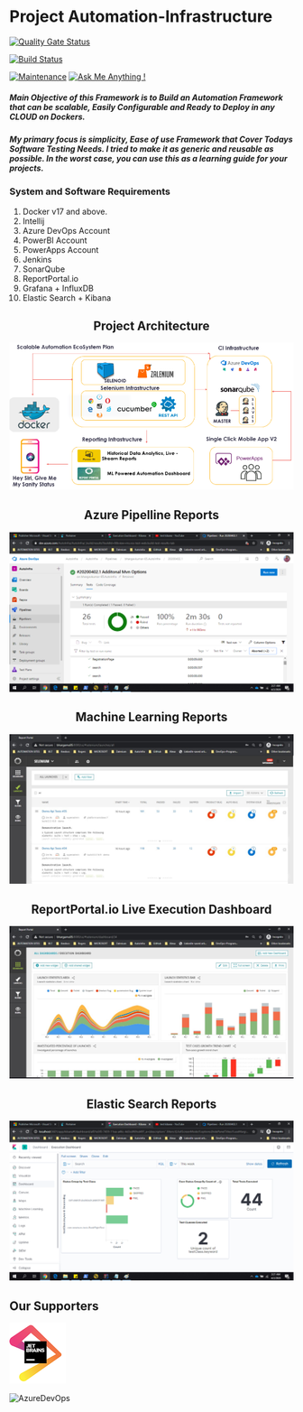 # Project Automation-Infrastructure
[![Quality Gate Status](https://sonarcloud.io/api/project_badges/measure?project=AutoInfra_SeleniumFramework&metric=alert_status)](https://sonarcloud.io/dashboard?id=AutoInfra_SeleniumFramework)

[![Build Status](https://dev.azure.com/AutoInfra/AutoInfra/_apis/build/status/AutoInfra.SeleniumFramework?branchName=master)](https://dev.azure.com/AutoInfra/AutoInfra/_build/latest?definitionId=4&branchName=master)

[![Maintenance](https://img.shields.io/badge/Maintained%3F-yes-green.svg)](https://github.com/bhargavkumar-65/AutoInfra)
[![Ask Me Anything !](https://img.shields.io/badge/Ask%20me-anything-1abc9c.svg)](https://www.linkedin.com/in/bhargavmurari/detail/recent-activity/posts/)
##### Main Objective of this Framework is to Build an Automation Framework that can be scalable, Easily Configurable and Ready to Deploy in any CLOUD on Dockers.


##### My primary focus is simplicity, Ease of use Framework that Cover Todays Software Testing Needs. I tried to make it as generic and reusable as possible. In the worst case, you can use this as a learning guide for your projects.

### System and Software Requirements
1. Docker v17 and above.
2. Intellij
3. Azure DevOps Account
4. PowerBI Account
5. PowerApps Account
6. Jenkins
7. SonarQube
8. ReportPortal.io
9. Grafana + InfluxDB
10. Elastic Search + Kibana

<h2 align="center">Project Architecture</h2>

![Project Architecture](./Documentation/images/EcoSystem.png "AutoInfra Overview")

<h2 align="center">Azure Pipelline Reports</h2>

![Pipeline Image](./Documentation/images/AzurePipeline3.png "Azure Piepline Reports")

<h2 align="center">Machine Learning Reports</h2>

![ML Reports](./Documentation/images/RP1.jpg "ReportPortal.io Reports")

<h2 align="center">ReportPortal.io Live Execution Dashboard</h2>

![ML Dashboard](./Documentation/images/ReportPortalDashboard.png "ReportPortal.io Dashboard Live")

<h2 align="center">Elastic Search Reports</h2>

![Kibana Dashboard](./Documentation/images/Kibana1.png "ElasticSearch Reports")

<h2 align="Left">Our Supporters</h2>

![Alt text](./Documentation/images/jetbrains.png "JET BRAINS")


![AzureDevOps](https://app.powerbi.com/view?r=eyJrIjoiN2VhNWYwODgtMTAyYi00NWIyLTg0ZTMtNTkyODYyODg1NDRhIiwidCI6ImM4ZWNhM2NhLTEyNzYtNDZkNS05ZDlkLWEwZjJhMDI4OTIwZiIsImMiOjl9)
